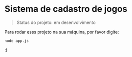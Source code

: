 <h1>Sistema de cadastro de jogos</h1>

> Status do projeto: em desenvolvimento

Para rodar esss projeto na sua máquina, por favor digite:

````
node app.js
````


:)